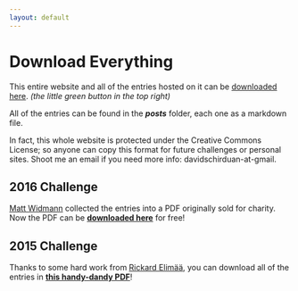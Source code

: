 ```yaml
---
layout: default
---
```


# Download Everything

This entire website and all of the entries hosted on it can be [downloaded here](https://github.com/200WordRPG/200wordrpg.github.io). _(the little green button in the top right)_

All of the entries can be found in the **_posts_** folder, each one as a markdown file.

In fact, this whole website is protected under the Creative Commons License; so anyone can copy this format for future challenges or personal sites. Shoot me an email if you need more info: davidschirduan-at-gmail.

## 2016 Challenge

[Matt Widmann](https://about.me/mattwidmann) collected the entries into a PDF originally sold for charity. Now the PDF can be **[downloaded here](https://drive.google.com/file/d/0B80n8S8QrXvYdjZ1TjdYa2ZZcFk/view?usp=sharing)** for free!

## 2015 Challenge

Thanks to some hard work from [Rickard Elimää](https://plus.google.com/u/0/116235159947041206206/posts), you can download all of the entries in **[this handy-dandy PDF](https://drive.google.com/open?id=0B80n8S8QrXvYaE5OX01aR0h0Y2c)**!